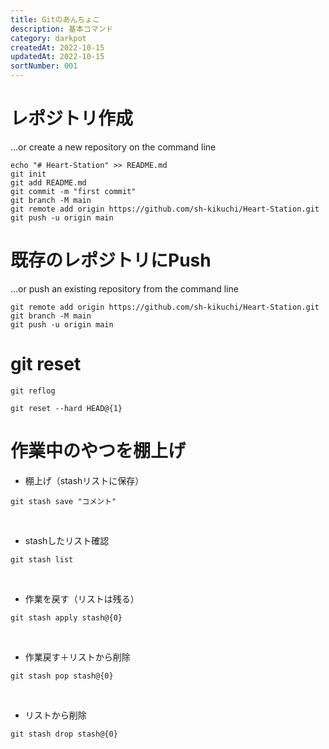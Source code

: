 ```yaml
---
title: Gitのあんちょこ
description: 基本コマンド
category: darkpot
createdAt: 2022-10-15
updatedAt: 2022-10-15
sortNumber: 001
---
```


# レポジトリ作成
…or create a new repository on the command line
```git
echo "# Heart-Station" >> README.md
git init
git add README.md
git commit -m "first commit"
git branch -M main
git remote add origin https://github.com/sh-kikuchi/Heart-Station.git
git push -u origin main
```

# 既存のレポジトリにPush
…or push an existing repository from the command line
```git
git remote add origin https://github.com/sh-kikuchi/Heart-Station.git
git branch -M main
git push -u origin main
```

# git reset

```git
git reflog
```

```git
git reset --hard HEAD@{1}
```

# 作業中のやつを棚上げ

- 棚上げ（stashリストに保存）
```git
git stash save "コメント"
```
<br>

- stashしたリスト確認
```git
git stash list
```
<br>

- 作業を戻す（リストは残る）
```git
git stash apply stash@{0}
```

<br>

- 作業戻す＋リストから削除
```git
git stash pop stash@{0}
```

<br>

- リストから削除
```git
git stash drop stash@{0}
```
